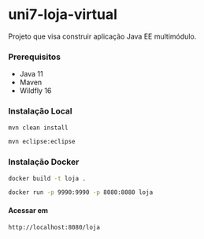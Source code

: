 # uni7-loja-virtual

Projeto que visa construir aplicação Java EE multimódulo.

### Prerequisitos

- Java 11
- Maven
- Wildfly 16

### Instalação Local

```sh
mvn clean install
```
```sh
mvn eclipse:eclipse
```

### Instalação Docker

```sh
docker build -t loja .
```
```sh
docker run -p 9990:9990 -p 8080:8080 loja
```

#### Acessar em

```sh
http://localhost:8080/loja
```

